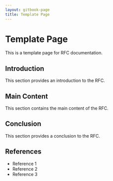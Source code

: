 ```yaml
---
layout: gitbook-page
title: Template Page
---
```


# Template Page

This is a template page for RFC documentation.

## Introduction

This section provides an introduction to the RFC.

## Main Content

This section contains the main content of the RFC.

## Conclusion

This section provides a conclusion to the RFC.

## References

- Reference 1
- Reference 2
- Reference 3
